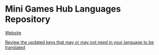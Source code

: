 # Mini Games Hub Languages Repository
[Website](https://gamemgh.github.io)

[Review the updated keys that may or may not need in your language to be translated](keys.md)
